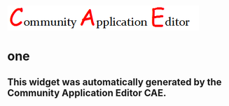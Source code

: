 ![CAE](https://github.com/CAE-Community-Application-Editor/CAE-Deployment-Temp/blob/gh-pages/frontendComponent-21/img/logo.png)  

one
===================


This widget was automatically generated by the Community Application Editor CAE.  
---------------
